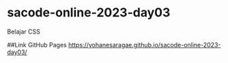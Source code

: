 # sacode-online-2023-day03
Belajar CSS

##Link GitHub Pages 
 https://yohanesaragae.github.io/sacode-online-2023-day03/
